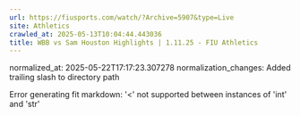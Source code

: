 ```yaml
---
url: https://fiusports.com/watch/?Archive=5907&type=Live
site: Athletics
crawled_at: 2025-05-13T10:04:44.443036
title: WBB vs Sam Houston Highlights | 1.11.25 - FIU Athletics
---
```

normalized_at: 2025-05-22T17:17:23.307278
normalization_changes: Added trailing slash to directory path

Error generating fit markdown: '<' not supported between instances of 'int' and 'str'